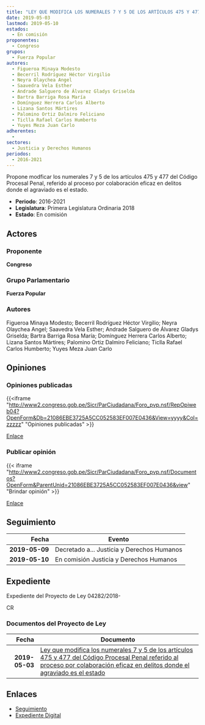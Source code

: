 ```yaml
---
title: "LEY QUE MODIFICA LOS NUMERALES 7 Y 5 DE LOS ARTÍCULOS 475 Y 477 DEL CÓDIGO PROCESAL PENAL REFERIDO AL PROCESO POR COLABORACIÓN EFICAZ EN DELITOS DONDE EL AGRAVIADO ES EL ESTADO"
date: 2019-05-03
lastmod: 2019-05-10
estados: 
  - En comisión
proponentes: 
  - Congreso
grupos: 
  - Fuerza Popular
autores: 
  - Figueroa Minaya Modesto
  - Becerril Rodríguez Héctor Virgilio
  - Neyra Olaychea Angel
  - Saavedra Vela Esther
  - Andrade Salguero de Álvarez Gladys Griselda
  - Bartra Barriga Rosa María
  - Domínguez Herrera Carlos Alberto
  - Lizana Santos Mártires
  - Palomino Ortiz Dalmiro Feliciano
  - Ticlla Rafael Carlos Humberto
  - Yuyes Meza Juan Carlo
adherentes: 
  - 
sectores: 
  - Justicia y Derechos Humanos
periodos: 
  - 2016-2021
---
```


Propone modficar los numerales 7 y 5 de los artículos 475 y 477 del Código Procesal Penal, referido al proceso por colaboración eficaz en delitos donde el agraviado es el estado.

- **Periodo**: 2016-2021
- **Legislatura**: Primera Legislatura Ordinaria 2018
- **Estado**: En comisión

## Actores

### Proponente

**Congreso**

### Grupo Parlamentario

**Fuerza Popular**

### Autores

Figueroa Minaya Modesto; Becerril Rodríguez Héctor Virgilio; Neyra Olaychea Angel; Saavedra Vela Esther; Andrade Salguero de Álvarez Gladys Griselda; Bartra Barriga Rosa María; Domínguez Herrera Carlos Alberto; Lizana Santos Mártires; Palomino Ortiz Dalmiro Feliciano; Ticlla Rafael Carlos Humberto; Yuyes Meza Juan Carlo


## Opiniones

### Opiniones publicadas

{{<iframe "http://www2.congreso.gob.pe/Sicr/ParCiudadana/Foro_pvp.nsf/RepOpiweb04?OpenForm&Db=21086EBE3725A5CC052583EF007E0436&View=yyyy&Col=zzzzz" "Opiniones publicadas" >}}

[Enlace](http://www2.congreso.gob.pe/Sicr/ParCiudadana/Foro_pvp.nsf/RepOpiweb04?OpenForm&Db=21086EBE3725A5CC052583EF007E0436&View=yyyy&Col=zzzzz)
### Publicar opinión

{{< iframe "http://www2.congreso.gob.pe/Sicr/ParCiudadana/Foro_pvp.nsf/Documentos?OpenForm&ParentUnid=21086EBE3725A5CC052583EF007E0436&view" "Brindar opinión" >}}

[Enlace](http://www2.congreso.gob.pe/Sicr/ParCiudadana/Foro_pvp.nsf/Documentos?OpenForm&ParentUnid=21086EBE3725A5CC052583EF007E0436&view)

## Seguimiento

| Fecha | Evento |
|------:|--------|
| **2019-05-09** | Decretado a... Justicia y Derechos Humanos|
| **2019-05-10** | En comisión Justicia y Derechos Humanos|


## Expediente

Expediente del Proyecto de Ley 04282/2018-

CR


### Documentos del Proyecto de Ley

| Fecha | Documento |
|------:|--------|
| **2019-05-03** | [Ley que modifica los numerales 7 y 5 de los artículos 475 y 477 del Código Procesal Penal referido al proceso por colaboración eficaz en delitos donde el agraviado es el estado](http://www.leyes.congreso.gob.pe/Documentos/2016_2021/Proyectos_de_Ley_y_de_Resoluciones_Legislativas/PL0428220190503..pdf) |

## Enlaces 

- [Seguimiento](http://www2.congreso.gob.pe/Sicr/TraDocEstProc/CLProLey2016.nsf/f7fff46988ca05b1052578e100829cc7/bf30cde04a11e691052583ef00804d2a?OpenDocument)
- [Expediente Digital](http://www2.congreso.gob.pe/Sicr/TraDocEstProc/CLProLey2016.nsf/f7fff46988ca05b1052578e100829cc7/bf30cde04a11e691052583ef00804d2a?OpenDocument&Click=05257FB7005EB655.eb71d0cf91d8294e05256cdf006b5706/$Body/0.1C6C)
